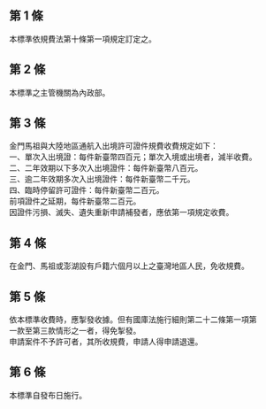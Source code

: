 第 1 條
-------
本標準依規費法第十條第一項規定訂定之。

第 2 條
-------
本標準之主管機關為內政部。

第 3 條
-------
金門馬祖與大陸地區通航入出境許可證件規費收費規定如下：  
一、單次入出境證：每件新臺幣四百元；單次入境或出境者，減半收費。  
二、二年效期以下多次入出境證件：每件新臺幣八百元。  
三、逾二年效期多次入出境證件：每件新臺幣二千元。  
四、臨時停留許可證件：每件新臺幣二百元。  
前項證件之延期，每件新臺幣二百元。  
因證件污損、滅失、遺失重新申請補發者，應依第一項規定收費。

第 4 條
-------
在金門、馬祖或澎湖設有戶籍六個月以上之臺灣地區人民，免收規費。

第 5 條
-------
依本標準收費時，應掣發收據。但有國庫法施行細則第二十二條第一項第  
一款至第三款情形之一者，得免掣發。  
申請案件不予許可者，其所收規費，申請人得申請退還。

第 6 條
-------
本標準自發布日施行。

